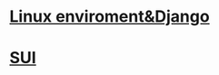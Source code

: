# [Linux enviroment&Django](https://github.com/Devinwon/article/issues)
# [SUI](https://github.com/Devinwon/article/issues)
